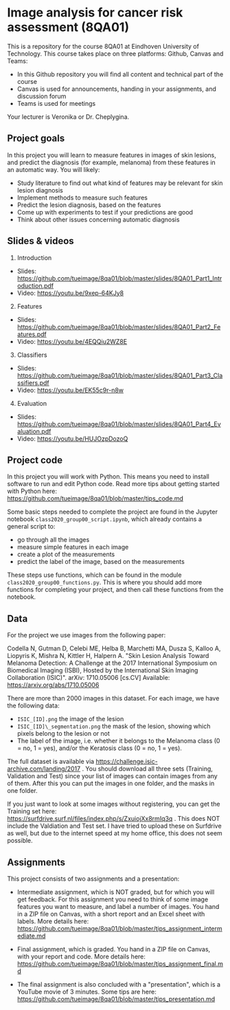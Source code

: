 # Image analysis for cancer risk assessment (8QA01)

This is a repository for the course 8QA01 at Eindhoven University of Technology. This course takes place on three platforms: Github, Canvas and Teams:

* In this Github repository you will find all content and technical part of the course
* Canvas is used for announcements, handing in your assignments, and discussion forum
* Teams is used for meetings 

Your lecturer is Veronika or Dr. Cheplygina. 

## Project goals

In this project you will learn to measure features in images of skin lesions, and predict the diagnosis (for example, melanoma) from these features in an automatic way. You will likely:
* Study literature to find out what kind of features may be relevant for skin lesion diagnosis
* Implement methods to measure such features
* Predict the lesion diagnosis, based on the features
* Come up with experiments to test if your predictions are good
* Think about other issues concerning automatic diagnosis

## Slides & videos

1. Introduction
* Slides: https://github.com/tueimage/8qa01/blob/master/slides/8QA01_Part1_Introduction.pdf
* Video: https://youtu.be/9xep-64KJy8 

2. Features
* Slides: https://github.com/tueimage/8qa01/blob/master/slides/8QA01_Part2_Features.pdf
* Video: https://youtu.be/4EQQiu2WZ8E

3. Classifiers
* Slides: https://github.com/tueimage/8qa01/blob/master/slides/8QA01_Part3_Classifiers.pdf
* Video: https://youtu.be/EK55c9r-n8w

4. Evaluation
* Slides: https://github.com/tueimage/8qa01/blob/master/slides/8QA01_Part4_Evaluation.pdf
* Video: https://youtu.be/HUJOzpDozoQ


## Project code

In this project you will work with Python. This means you need to install software to run and edit Python code. Read more tips about getting started with Python here: https://github.com/tueimage/8qa01/blob/master/tips_code.md 

Some basic steps needed to complete the project are found in the Jupyter notebook `class2020_group00_script.ipynb`, which already contains a general script to: 

* go through all the images
* measure simple features in each image
* create a plot of the measurements
* predict the label of the image, based on the measurements

These steps use functions, which can be found in the module `class2020_group00_functions.py`. This is where you should add more functions for completing your project, and then call these functions from the notebook. 

## Data

For the project we use images from the following paper:

Codella N, Gutman D, Celebi ME, Helba B, Marchetti MA, Dusza S, Kalloo A, Liopyris K, Mishra N, Kittler H, Halpern A. "Skin Lesion Analysis Toward Melanoma Detection: A Challenge at the 2017 International Symposium on Biomedical Imaging (ISBI), Hosted by the International Skin Imaging Collaboration (ISIC)". arXiv: 1710.05006 [cs.CV] Available: https://arxiv.org/abs/1710.05006


There are more than 2000 images in this dataset. For each image, we have the following data:

*	`ISIC_[ID].png` the image of the lesion
*	`ISIC_[ID]\_segmentation.png` the mask of the lesion, showing which pixels belong to the lesion or not
* The label of the image, i.e. whether it belongs to the Melanoma class (0 = no, 1 = yes), and/or the Keratosis class (0 = no, 1 = yes). 

The full dataset is available via https://challenge.isic-archive.com/landing/2017 . You should download all three sets (Training, Validation and Test) since your list of images can contain images from any of them. After this you can put the images in one folder, and the masks in one folder. 

If you just want to look at some images without registering, you can get the Training set here: https://surfdrive.surf.nl/files/index.php/s/ZxuiojXx8rmIq3q . This does NOT include the Valdiation and Test set. I have tried to upload these on Surfdrive as well, but due to the internet speed at my home office, this does not seem possible.  


## Assignments

This project consists of two assignments and a presentation:

* Intermediate assignment, which is NOT graded, but for which you will get feedback. For this assignment you need to think of some image features you want to measure, and label a number of images. You hand in a ZIP file on Canvas, with a short report and an Excel sheet with labels. More details here: https://github.com/tueimage/8qa01/blob/master/tips_assignment_intermediate.md

* Final assignment, which is graded. You hand in a ZIP file on Canvas, with your report and code. More details here: https://github.com/tueimage/8qa01/blob/master/tips_assignment_final.md

* The final assignment is also concluded with a "presentation", which is a YouTube movie of 3 minutes. Some tips are here: https://github.com/tueimage/8qa01/blob/master/tips_presentation.md

